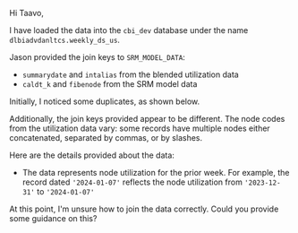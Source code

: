 Hi Taavo,

I have loaded the data into the `cbi_dev` database under the name `dlbiadvdanltcs.weekly_ds_us`.

Jason provided the join keys to `SRM_MODEL_DATA`:
- `summarydate` and `intalias` from the blended utilization data
- `caldt_k` and `fibenode` from the SRM model data

Initially, I noticed some duplicates, as shown below.

Additionally, the join keys provided appear to be different. The node codes from the utilization data vary: some records have multiple nodes either concatenated, separated by commas, or by slashes.

Here are the details provided about the data:
- The data represents node utilization for the prior week. For example, the record dated `'2024-01-07'` reflects the node utilization from `'2023-12-31'` to `'2024-01-07'`

At this point, I'm unsure how to join the data correctly. Could you provide some guidance on this?
